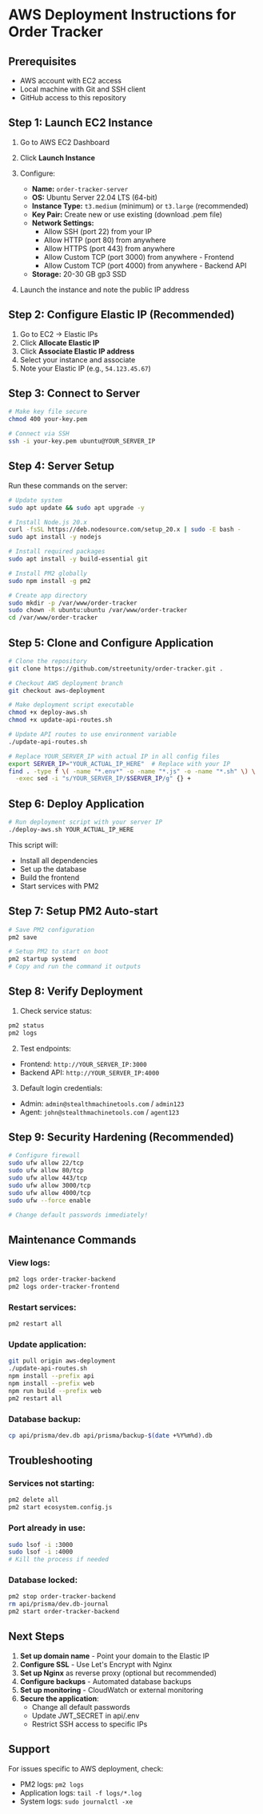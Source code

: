# AWS Deployment Instructions for Order Tracker

## Prerequisites
- AWS account with EC2 access
- Local machine with Git and SSH client
- GitHub access to this repository

## Step 1: Launch EC2 Instance

1. Go to AWS EC2 Dashboard
2. Click **Launch Instance**
3. Configure:
   - **Name:** `order-tracker-server`
   - **OS:** Ubuntu Server 22.04 LTS (64-bit)
   - **Instance Type:** `t3.medium` (minimum) or `t3.large` (recommended)
   - **Key Pair:** Create new or use existing (download .pem file)
   - **Network Settings:**
     - Allow SSH (port 22) from your IP
     - Allow HTTP (port 80) from anywhere
     - Allow HTTPS (port 443) from anywhere
     - Allow Custom TCP (port 3000) from anywhere - Frontend
     - Allow Custom TCP (port 4000) from anywhere - Backend API
   - **Storage:** 20-30 GB gp3 SSD

4. Launch the instance and note the public IP address

## Step 2: Configure Elastic IP (Recommended)

1. Go to EC2 → Elastic IPs
2. Click **Allocate Elastic IP**
3. Click **Associate Elastic IP address**
4. Select your instance and associate
5. Note your Elastic IP (e.g., `54.123.45.67`)

## Step 3: Connect to Server

```bash
# Make key file secure
chmod 400 your-key.pem

# Connect via SSH
ssh -i your-key.pem ubuntu@YOUR_SERVER_IP
```

## Step 4: Server Setup

Run these commands on the server:

```bash
# Update system
sudo apt update && sudo apt upgrade -y

# Install Node.js 20.x
curl -fsSL https://deb.nodesource.com/setup_20.x | sudo -E bash -
sudo apt install -y nodejs

# Install required packages
sudo apt install -y build-essential git

# Install PM2 globally
sudo npm install -g pm2

# Create app directory
sudo mkdir -p /var/www/order-tracker
sudo chown -R ubuntu:ubuntu /var/www/order-tracker
cd /var/www/order-tracker
```

## Step 5: Clone and Configure Application

```bash
# Clone the repository
git clone https://github.com/streetunity/order-tracker.git .

# Checkout AWS deployment branch
git checkout aws-deployment

# Make deployment script executable
chmod +x deploy-aws.sh
chmod +x update-api-routes.sh

# Update API routes to use environment variable
./update-api-routes.sh

# Replace YOUR_SERVER_IP with actual IP in all config files
export SERVER_IP="YOUR_ACTUAL_IP_HERE"  # Replace with your IP
find . -type f \( -name "*.env*" -o -name "*.js" -o -name "*.sh" \) \
  -exec sed -i "s/YOUR_SERVER_IP/$SERVER_IP/g" {} +
```

## Step 6: Deploy Application

```bash
# Run deployment script with your server IP
./deploy-aws.sh YOUR_ACTUAL_IP_HERE
```

This script will:
- Install all dependencies
- Set up the database
- Build the frontend
- Start services with PM2

## Step 7: Setup PM2 Auto-start

```bash
# Save PM2 configuration
pm2 save

# Setup PM2 to start on boot
pm2 startup systemd
# Copy and run the command it outputs
```

## Step 8: Verify Deployment

1. Check service status:
```bash
pm2 status
pm2 logs
```

2. Test endpoints:
- Frontend: `http://YOUR_SERVER_IP:3000`
- Backend API: `http://YOUR_SERVER_IP:4000`

3. Default login credentials:
- Admin: `admin@stealthmachinetools.com` / `admin123`
- Agent: `john@stealthmachinetools.com` / `agent123`

## Step 9: Security Hardening (Recommended)

```bash
# Configure firewall
sudo ufw allow 22/tcp
sudo ufw allow 80/tcp
sudo ufw allow 443/tcp
sudo ufw allow 3000/tcp
sudo ufw allow 4000/tcp
sudo ufw --force enable

# Change default passwords immediately!
```

## Maintenance Commands

### View logs:
```bash
pm2 logs order-tracker-backend
pm2 logs order-tracker-frontend
```

### Restart services:
```bash
pm2 restart all
```

### Update application:
```bash
git pull origin aws-deployment
./update-api-routes.sh
npm install --prefix api
npm install --prefix web
npm run build --prefix web
pm2 restart all
```

### Database backup:
```bash
cp api/prisma/dev.db api/prisma/backup-$(date +%Y%m%d).db
```

## Troubleshooting

### Services not starting:
```bash
pm2 delete all
pm2 start ecosystem.config.js
```

### Port already in use:
```bash
sudo lsof -i :3000
sudo lsof -i :4000
# Kill the process if needed
```

### Database locked:
```bash
pm2 stop order-tracker-backend
rm api/prisma/dev.db-journal
pm2 start order-tracker-backend
```

## Next Steps

1. **Set up domain name** - Point your domain to the Elastic IP
2. **Configure SSL** - Use Let's Encrypt with Nginx
3. **Set up Nginx** as reverse proxy (optional but recommended)
4. **Configure backups** - Automated database backups
5. **Set up monitoring** - CloudWatch or external monitoring
6. **Secure the application**:
   - Change all default passwords
   - Update JWT_SECRET in api/.env
   - Restrict SSH access to specific IPs

## Support

For issues specific to AWS deployment, check:
- PM2 logs: `pm2 logs`
- Application logs: `tail -f logs/*.log`
- System logs: `sudo journalctl -xe`